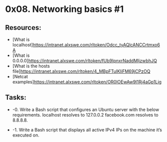# 0x08. Networking basics #1 

## Resources:
* [What is localhost]https://intranet.alxswe.com/rltoken/Odcc_tyAQlcANCCrtmxo6A
* [What is 0.0.0.0]https://intranet.alxswe.com/rltoken/fUb9IpnxrNaddMljzwbhJQ
* [What is the hosts file]https://intranet.alxswe.com/rltoken/4_MBpFTulKliFM69jCPzOQ
* [Netcat examples]https://intranet.alxswe.com/rltoken/OR0lOEwAw9I1Rj4aGp1Ljg

## Tasks:
* -0. Write a Bash script that configures an Ubuntu server with the below requirements.
localhost resolves to 127.0.0.2
facebook.com resolves to 8.8.8.8.

* -1. Write a Bash script that displays all active IPv4 IPs on the machine it’s executed on.
